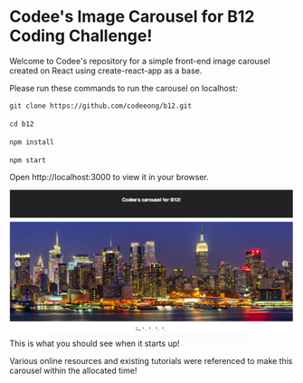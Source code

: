 # Codee's Image Carousel for B12 Coding Challenge!

Welcome to Codee's repository for a simple front-end image carousel created on React using create-react-app as a base.

Please run these commands to run the carousel on localhost:

```
git clone https://github.com/codeeong/b12.git

cd b12

npm install

npm start

```

Open http://localhost:3000 to view it in your browser.

![Preview of what you should see](./public/preview.png)
This is what you should see when it starts up!

Various online resources and existing tutorials were referenced to make this carousel within the allocated time!
